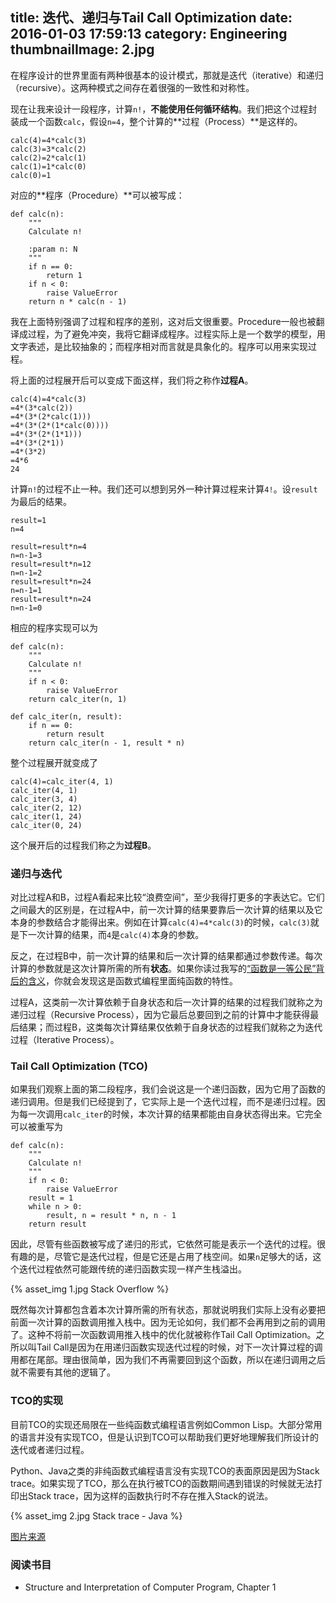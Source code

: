 title: 迭代、递归与Tail Call Optimization
date: 2016-01-03 17:59:13
category: Engineering
thumbnailImage: 2.jpg
---

在程序设计的世界里面有两种很基本的设计模式，那就是迭代（iterative）和递归（recursive）。这两种模式之间存在着很强的一致性和对称性。

<!-- more -->

现在让我来设计一段程序，计算`n!`，**不能使用任何循环结构**。我们把这个过程封装成一个函数`calc`，假设`n=4`，整个计算的**过程（Process）**是这样的。

```
calc(4)=4*calc(3)
calc(3)=3*calc(2)
calc(2)=2*calc(1)
calc(1)=1*calc(0)
calc(0)=1
```

对应的**程序（Procedure）**可以被写成：

```
def calc(n):
    """
    Calculate n!

    :param n: N
    """
    if n == 0:
        return 1
    if n < 0:
        raise ValueError
    return n * calc(n - 1)
```

我在上面特别强调了过程和程序的差别，这对后文很重要。Procedure一般也被翻译成过程，为了避免冲突，我将它翻译成程序。过程实际上是一个数学的模型，用文字表述，是比较抽象的；而程序相对而言就是具象化的。程序可以用来实现过程。

将上面的过程展开后可以变成下面这样，我们将之称作**过程A**。

```
calc(4)=4*calc(3)
=4*(3*calc(2))
=4*(3*(2*calc(1)))
=4*(3*(2*(1*calc(0))))
=4*(3*(2*(1*1)))
=4*(3*(2*1))
=4*(3*2)
=4*6
24
```

计算`n!`的过程不止一种。我们还可以想到另外一种计算过程来计算`4!`。设`result`为最后的结果。

```
result=1
n=4

result=result*n=4
n=n-1=3
result=result*n=12
n=n-1=2
result=result*n=24
n=n-1=1
result=result*n=24
n=n-1=0
```

相应的程序实现可以为

```
def calc(n):
    """
    Calculate n!
    """
    if n < 0:
        raise ValueError
    return calc_iter(n, 1)

def calc_iter(n, result):
    if n == 0:
        return result
    return calc_iter(n - 1, result * n)
```

整个过程展开就变成了

```
calc(4)=calc_iter(4, 1)
calc_iter(4, 1)
calc_iter(3, 4)
calc_iter(2, 12)
calc_iter(1, 24)
calc_iter(0, 24)
```

这个展开后的过程我们称之为**过程B**。

### 递归与迭代

对比过程A和B，过程A看起来比较“浪费空间”，至少我得打更多的字表达它。它们之间最大的区别是，在过程A中，前一次计算的结果要靠后一次计算的结果以及它本身的参数结合才能得出来。例如在计算`calc(4)=4*calc(3)`的时候，`calc(3)`就是下一次计算的结果，而`4`是`calc(4)`本身的参数。

反之，在过程B中，前一次计算的结果和后一次计算的结果都通过参数传递。每次计算的参数就是这次计算所需的所有**状态**。如果你读过我写的[“函数是一等公民”背后的含义](http://blog.leapoahead.com/2015/09/19/function-as-first-class-citizen/)，你就会发现这是函数式编程里面纯函数的特性。

过程A，这类前一次计算依赖于自身状态和后一次计算的结果的过程我们就称之为递归过程（Recursive Process），因为它最后总要回到之前的计算中才能获得最后结果；而过程B，这类每次计算结果仅依赖于自身状态的过程我们就称之为迭代过程（Iterative Process）。

### Tail Call Optimization (TCO)

如果我们观察上面的第二段程序，我们会说这是一个递归函数，因为它用了函数的递归调用。但是我们已经提到了，它实际上是一个迭代过程，而不是递归过程。因为每一次调用`calc_iter`的时候，本次计算的结果都能由自身状态得出来。它完全可以被重写为

```
def calc(n):
    """
    Calculate n!
    """
    if n < 0:
        raise ValueError
    result = 1
    while n > 0:
        result, n = result * n, n - 1
    return result
```

因此，尽管有些函数被写成了递归的形式，它依然可能是表示一个迭代的过程。很有趣的是，尽管它是迭代过程，但是它还是占用了栈空间。如果`n`足够大的话，这个迭代过程依然可能跟传统的递归函数实现一样产生栈溢出。

{% asset_img 1.jpg Stack Overflow %}

既然每次计算都包含着本次计算所需的所有状态，那就说明我们实际上没有必要把前面一次计算的函数调用推入栈中。因为无论如何，我们都不会再用到之前的调用了。这种不将前一次函数调用推入栈中的优化就被称作Tail Call Optimization。之所以叫Tail Call是因为在用递归函数实现迭代过程的时候，对下一次计算过程的调用都在尾部。理由很简单，因为我们不再需要回到这个函数，所以在递归调用之后就不需要有其他的逻辑了。

### TCO的实现

目前TCO的实现还局限在一些纯函数式编程语言例如Common Lisp。大部分常用的语言并没有实现TCO，但是认识到TCO可以帮助我们更好地理解我们所设计的迭代或者递归过程。

Python、Java之类的非纯函数式编程语言没有实现TCO的表面原因是因为Stack trace。如果实现了TCO，那么在执行被TCO的函数期间遇到错误的时候就无法打印出Stack trace，因为这样的函数执行时不存在推入Stack的说法。

{% asset_img 2.jpg Stack trace - Java %}

[图片来源](https://www.quora.com/Why-is-tail-recursion-optimisation-not-implemented-in-languages-like-Python-Ruby-and-Clojure-Is-it-just-difficult-or-impossible)

### 阅读书目

- Structure and Interpretation of Computer Program, Chapter 1